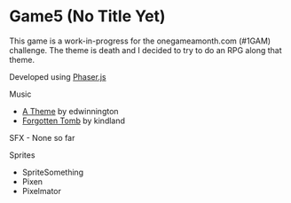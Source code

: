 #  Game5 (No Title Yet)

This game is a work-in-progress for the onegameamonth.com (#1GAM) challenge.  The theme is death and I decided to try to do an RPG along that theme.

Developed using [Phaser.js](http://phaser.io)

Music

*  [A Theme](http://opengameart.org/content/a-theme) by edwinnington
*  [Forgotten Tomb](http://opengameart.org/content/forgoten-tomb-ambience) by kindland

SFX - None so far

Sprites

*  SpriteSomething
*  Pixen
*  Pixelmator



